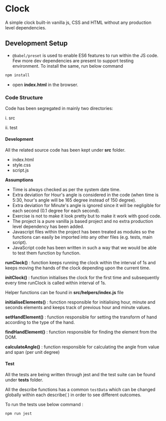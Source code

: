 # Clock

A simple clock built-in vanilla js, CSS and HTML without any production level dependencies.

## Development Setup

- `@babel/preset` is used to enable ES6 features to run within the JS code. Few more dev dependencies are present to support testing environment.  To install the same, run below command

```bash
npm install
```
- open **index.html** in the browser.

### Code Structure

Code has been segregated in mainly two directories: 

i. src

ii. test

#### Development

All the related source code has been kept under **src** folder.

- index.html
- style.css
- script.js

**Assumptions**
- Time is always checked as per the system date time.
- Extra deviation for Hour's angle is considered in the code (when time is 5:30, hour's angle will be 165 degree instead of 150 degree).
- Extra deviation for Minute's angle is ignored since it will be negligible for each second (0.1 degree for each second).
- Exercise is not to make it look pretty but to make it work with good code.
- The project is a pure vanilla js based project and no extra production level dependency has been added.
- Javascript files within the project has been treated as modules so the functions can easily be imported into any other files (e.g. tests, main script).
- JavaScript code has been written in such a way that we would be able to test them function by function.

**runClock()** : function keeps running the clock within the interval of 1s and keeps moving the hands of the clock depending upon the current time.

**initClock()** : function initialises the clock for the first time and subsequently every time runClock is called within interval of 1s.

Helper functions can be found in **src/helpers/index.js** file

**initialiseElements()** : function responsible for initialising hour, minute and seconds elements and keeps track of previous hour and minute values.

**setHandElement()** : function responsible for setting the transform of hand according to the type of the hand.

**findHandElement()** : function responsible for finding the element from the DOM.

**calculateAngle()** : function responsible for calculating the angle from value and span (per unit degree) 

#### Test

All the tests are being written through jest and the test suite can be found under **tests** folder.

All the describe functions has a common `testData` which can be changed globally within each describe( ) in order to see different outcomes.

To run the tests use below command :

```bash
npm run jest
```
